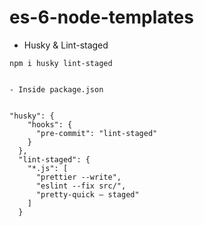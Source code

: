 # es-6-node-templates

- Husky & Lint-staged
```
npm i husky lint-staged


- Inside package.json


"husky": {
    "hooks": {
      "pre-commit": "lint-staged"
    }
  },
  "lint-staged": {
    "*.js": [
      "prettier --write",
      "eslint --fix src/",
      "pretty-quick — staged"
    ]
  }
```
